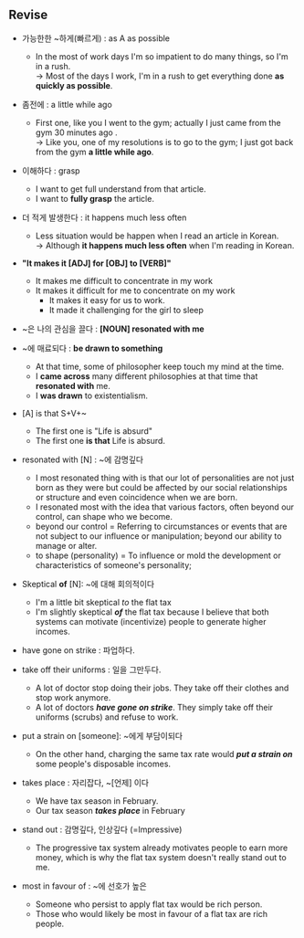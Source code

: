 ## Revise 

- 가능한한 ~하게(빠르게) : as A as possible  
    - In the most of work days I'm so impatient to do many things, so I'm in a rush.  
    -> Most of the days I work, I'm in a rush to get everything done **as quickly as possible**.

- 좀전에 : a little while ago  
    - First one, like you I went to the gym; actually I just came from the gym 30 minutes ago .  
    -> Like you, one of my resolutions is to go to the gym; I just got back from the gym **a little while ago**. 

- 이해하다 : grasp
    - I want to get full understand from that article.
    - I want to **fully grasp** the article.


- 더 적게 발생한다 : it happens much less often
    - Less situation would be happen when I read an article in Korean.  
    -> Although **it happens much less often** when I'm reading in Korean.

- **"It makes it [ADJ] for [OBJ] to [VERB]"**
   - It makes me difficult to concentrate in my work
   - It makes it difficult for me to concentrate on my work
      - It makes it easy for us to work.
      - It made it challenging for the girl to sleep

- ~은 나의 관심을 끌다 : **[NOUN] resonated with me**
- ~에 매료되다 : **be drawn to something**
   - At that time, some of philosopher keep touch my mind at the time. 
   - I **came across** many different philosophies at that time that **resonated with** me. 
  - I **was drawn** to existentialism.

- [A] is that S+V+~
   - The first one is  "Life is absurd" 
   - The first one **is that** Life is absurd. 

- resonated with [N] : ~에 감명깊다
    - I most resonated thing with is that our lot of personalities are not just born as they were but could be affected by our social relationships or structure and even coincidence when we are born.
    - I resonated most with the idea that various factors, often beyond our control, can shape who we become.
    - beyond our control = Referring to circumstances or events that are not subject to our influence or manipulation; beyond our ability to manage or alter.
    - to shape (personality) = To influence or mold the development or characteristics of someone's personality;


- Skeptical **of** [N]: ~에 대해 회의적이다
    - I'm a little bit skeptical *to* the flat tax
    - I'm slightly skeptical ***of*** the flat tax because I believe that both systems can motivate (incentivize) people to generate higher incomes.


- have gone on strike : 파업하다.
- take off their uniforms : 일을 그만두다.
    - A lot of doctor stop doing their jobs. They take off their clothes and stop work anymore.
    - A lot of doctors ***have gone on strike***. They simply take off their uniforms (scrubs) and refuse to work.


- put a strain on [someone]: ~에게 부담이되다
    - On the other hand, charging the same tax rate would ***put a strain on*** some people's disposable incomes. 


- takes place : 자리잡다, ~[언제] 이다
    - We have tax season in February.
    - Our tax season ***takes place*** in February 

- stand out : 감명깊다, 인상깊다 (=Impressive)
    - The progressive tax system already motivates people to earn more money, which is why the flat tax system doesn't really stand out to me. 


- most in favour of : ~에 선호가 높은
    - Someone who persist to apply flat tax would be rich person.
    - Those who would likely be most in favour of a flat tax are rich people. 